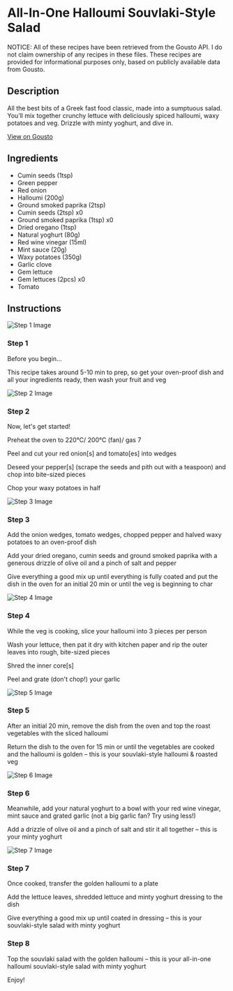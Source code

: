 # All-In-One Halloumi Souvlaki-Style Salad

NOTICE: All of these recipes have been retrieved from the Gousto API. I do not claim ownership of any recipes in these files. These recipes are provided for informational purposes only, based on publicly available data from Gousto.

## Description

All the best bits of a Greek fast food classic, made into a sumptuous salad. You’ll mix together crunchy lettuce with deliciously spiced halloumi, waxy potatoes and veg. Drizzle with minty yoghurt, and dive in. 

[View on Gousto](https://www.gousto.co.uk/recipes/cookbook/all-in-one-halloumi-souvlaki-salad-with-minty-yoghurt-dressing)

## Ingredients

- Cumin seeds (1tsp)
- Green pepper
- Red onion
- Halloumi (200g)
- Ground smoked paprika (2tsp)
- Cumin seeds (2tsp) x0
- Ground smoked paprika (1tsp) x0
- Dried oregano (1tsp)
- Natural yoghurt (80g)
- Red wine vinegar (15ml)
- Mint sauce (20g)
- Waxy potatoes (350g)
- Garlic clove
- Gem lettuce
- Gem lettuces (2pcs) x0
- Tomato

## Instructions

![Step 1 Image](https://production-media.gousto.co.uk/cms/recipe-step-image/Admin10mm-Step-1-3-1724254663126-x200.jpg)

### Step 1

Before you begin...

This recipe takes around 5-10 min<span class="text-danger"> </span>to prep, so get your oven-proof dish and all your ingredients ready, then wash your fruit and veg

![Step 2 Image](https://production-media.gousto.co.uk/cms/recipe-step-image/Step-2-1684764789869-x200.jpg)

### Step 2

Now, let's get started!

Preheat the oven to 220°C/ 200°C (fan)/ gas 7

Peel and cut your red onion[s]<span class="text-danger"> </span>and tomato[es] into wedges

Deseed your pepper[s] (scrape the seeds and pith out with a teaspoon) and chop into bite-sized pieces

Chop your waxy potatoes in half

![Step 3 Image](https://production-media.gousto.co.uk/cms/recipe-step-image/Step-3-1684764795648-x200.jpg)

### Step 3

Add the onion wedges, tomato wedges, chopped pepper and halved waxy potatoes to an oven-proof dish

Add your dried oregano, cumin seeds and ground smoked paprika with a generous drizzle of olive oil and a pinch of salt and pepper

Give everything a good mix up until everything is fully coated and put the dish in the oven for an initial 20 min or until the veg is beginning to char

![Step 4 Image](https://production-media.gousto.co.uk/cms/recipe-step-image/Step-4-1684764814050-x200.jpg)

### Step 4

While the veg is cooking, slice your halloumi into 3 pieces per person

Wash your lettuce, then pat it dry with kitchen paper and rip the outer leaves into rough, bite-sized pieces

Shred the inner core[s]

Peel and grate (don't chop!) your garlic

![Step 5 Image](https://production-media.gousto.co.uk/cms/recipe-step-image/Step-5-1684764823492-x200.jpg)

### Step 5

After an initial 20 min, remove the dish from the oven and top the roast vegetables with the sliced halloumi

Return the dish to the oven for 15 min or until the vegetables are cooked and the halloumi is golden – this is your souvlaki-style halloumi & roasted veg

![Step 6 Image](https://production-media.gousto.co.uk/cms/recipe-step-image/Step-6-1684764843565-x200.jpg)

### Step 6

Meanwhile, add your natural yoghurt to a bowl with your red wine vinegar, mint sauce and grated garlic (not a big garlic fan? Try using less!)

Add a drizzle of olive oil and a pinch of salt and stir it all together – this is your minty yoghurt

![Step 7 Image](https://production-media.gousto.co.uk/cms/recipe-step-image/Step-7-1684764837382-x200.jpg)

### Step 7

Once cooked, transfer the golden halloumi to a plate

Add the lettuce leaves, shredded lettuce and minty yoghurt dressing to the dish

Give everything a good mix up until coated in dressing – this is your souvlaki-style salad with minty yoghurt

### Step 8

Top the souvlaki salad with the golden halloumi – this is your all-in-one halloumi souvlaki-style salad with minty yoghurt

Enjoy!

